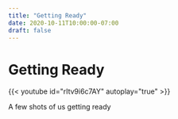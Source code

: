 ```yaml
---
title: "Getting Ready"
date: 2020-10-11T10:00:00-07:00
draft: false
---
```

Getting Ready
=============
{{< youtube id="rItv9i6c7AY" autoplay="true" >}}

A few shots of us getting ready
